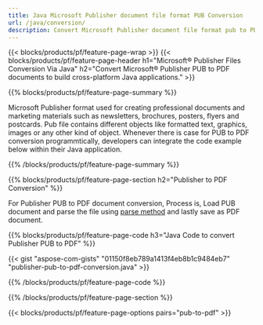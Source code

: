 ```yaml
---
title: Java Microsoft Publisher document file format PUB Conversion
url: /java/conversion/
description: Convert Microsoft Publisher document file format pub to PDF Programmatically via Java library.
---
```


{{< blocks/products/pf/feature-page-wrap >}}
{{< blocks/products/pf/feature-page-header h1="Microsoft® Publisher Files Conversion Via Java" h2="Convert Microsoft® Publisher PUB to PDF documents to build cross-platform Java applications." >}}

{{% blocks/products/pf/feature-page-summary %}}

Microsoft Publisher format used for creating professional documents and marketing materials such as newsletters, brochures, posters, flyers and postcards. Pub file contains different objects like formatted text, graphics, images or any other kind of object. Whenever there is case for PUB to PDF conversion programmtically, developers can integrate the code example below within their Java application.

{{% /blocks/products/pf/feature-page-summary  %}}

{{% blocks/products/pf/feature-page-section  h2="Publisher to PDF Conversion" %}}

For Publisher PUB to PDF document conversion, Process is, Load PUB document and parse the file using [parse method](https://apireference.aspose.com/pub/java/com.aspose.pub/IPubParser#parse--) and lastly save as PDF document.


{{% blocks/products/pf/feature-page-code h3="Java Code to convert Publisher PUB to PDF" %}}

{{< gist "aspose-com-gists" "01150f8eb789a1413f4eb8b1c9484eb7" "publisher-pub-to-pdf-conversion.java" >}}

{{% /blocks/products/pf/feature-page-code  %}}

{{% /blocks/products/pf/feature-page-section %}}

{{< blocks/products/pf/feature-page-options pairs="pub-to-pdf" >}}